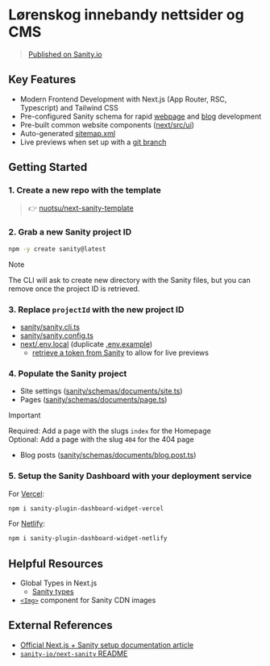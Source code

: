 # Lørenskog innebandy nettsider og CMS

> [Published on Sanity.io](https://www.sanity.io/templates/next-sanity-template)

## Key Features

- Modern Frontend Development with Next.js (App Router, RSC, Typescript) and Tailwind CSS
- Pre-configured Sanity schema for rapid [webpage](sanity/schemas/documents/page.ts) and [blog](sanity/schemas/documents/blog.post.ts) development
- Pre-built common website components ([next/src/ui](next/src/ui))
- Auto-generated [sitemap.xml](next/src/app/sitemap.ts)
- Live previews when set up with a [git branch](sanity/src/defaultDocumentNode.ts#L21)

## Getting Started

### 1. Create a new repo with the template

> 👉 [nuotsu/next-sanity-template](https://github.com/new?template_name=next-sanity-template&template_owner=nuotsu)

### 2. Grab a new Sanity project ID

```sh
npm -y create sanity@latest
```

> [!NOTE]
> The CLI will ask to create new directory with the Sanity files, but you can remove once the project ID is retrieved.

### 3. Replace `projectId` with the new project ID

- [sanity/sanity.cli.ts](sanity/sanity.cli.ts#L5)
- [sanity/sanity.config.ts](sanity/sanity.config.ts#L19)
- [next/.env.local](next/.env.local) (duplicate [.env.example](next/.env.example))
  - [retrieve a token from Sanity](https://sanity.io/manage) to allow for live previews

### 4. Populate the Sanity project

- Site settings ([sanity/schemas/documents/site.ts](sanity/schemas/documents/site.ts))
- Pages ([sanity/schemas/documents/page.ts](sanity/schemas/documents/page.ts))

> [!IMPORTANT]
> Required: Add a page with the slugs `index` for the Homepage<br>
> Optional: Add a page with the slug `404` for the 404 page

- Blog posts ([sanity/schemas/documents/blog.post.ts](sanity/schemas/documents/blog.post.ts))

### 5. Setup the Sanity Dashboard with your deployment service

For [Vercel](https://www.sanity.io/plugins/vercel-dashboard-widget):

```sh
npm i sanity-plugin-dashboard-widget-vercel
```

For [Netlify](https://www.sanity.io/plugins/sanity-plugin-dashboard-widget-netlify):

```sh
npm i sanity-plugin-dashboard-widget-netlify
```

## Helpful Resources

- Global Types in Next.js
  - [Sanity types](next/src/types/Sanity.d.ts#L4)
- [`<Img>`](next/src/ui/Img.tsx) component for Sanity CDN images

## External References

- [Official Next.js + Sanity setup documentation article](https://www.sanity.io/plugins/next-sanity)
- [`sanity-io/next-sanity` README](https://github.com/sanity-io/next-sanity#readme)
